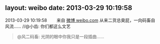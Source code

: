 layout: weibo
date: 2013-03-29 10:19:58
---
2013-03-29 10:19:58  &nbsp;&nbsp;&nbsp;&nbsp;&nbsp;&nbsp; 来自 <a href="http://weibo.com/" rel="nofollow">微博 weibo.com</a>
从来二货总臭屁，一向码畜自风流…… //@小齿: 你们都这么文艺
>  @风二码畜: 光阴的眼中你我只是一段插曲…… ​​​
